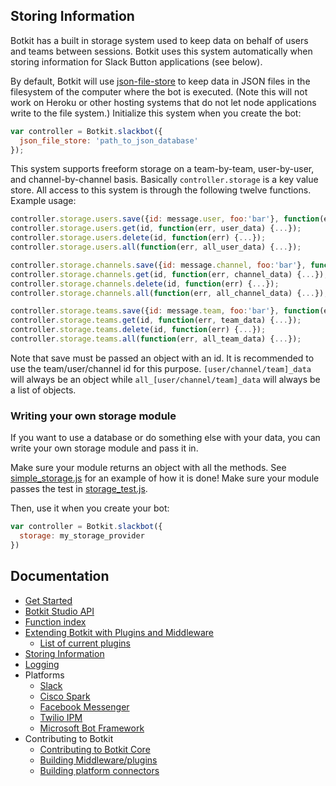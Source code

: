 
## Storing Information

Botkit has a built in storage system used to keep data on behalf of users and teams between sessions. Botkit uses this system automatically when storing information for Slack Button applications (see below).

By default, Botkit will use [json-file-store](https://github.com/flosse/json-file-store) to keep data in JSON files in the filesystem of the computer where the bot is executed. (Note this will not work on Heroku or other hosting systems that do not let node applications write to the file system.) Initialize this system when you create the bot:
```javascript
var controller = Botkit.slackbot({
  json_file_store: 'path_to_json_database'
});
```

This system supports freeform storage on a team-by-team, user-by-user, and channel-by-channel basis. Basically ```controller.storage``` is a key value store. All access to this system is through the following twelve functions. Example usage:
```javascript
controller.storage.users.save({id: message.user, foo:'bar'}, function(err) { ... });
controller.storage.users.get(id, function(err, user_data) {...});
controller.storage.users.delete(id, function(err) {...});
controller.storage.users.all(function(err, all_user_data) {...});

controller.storage.channels.save({id: message.channel, foo:'bar'}, function(err) { ... });
controller.storage.channels.get(id, function(err, channel_data) {...});
controller.storage.channels.delete(id, function(err) {...});
controller.storage.channels.all(function(err, all_channel_data) {...});

controller.storage.teams.save({id: message.team, foo:'bar'}, function(err) { ... });
controller.storage.teams.get(id, function(err, team_data) {...});
controller.storage.teams.delete(id, function(err) {...});
controller.storage.teams.all(function(err, all_team_data) {...});
```

Note that save must be passed an object with an id. It is recommended to use the team/user/channel id for this purpose.
```[user/channel/team]_data``` will always be an object while ```all_[user/channel/team]_data``` will always be a list of objects.

### Writing your own storage module

If you want to use a database or do something else with your data,
you can write your own storage module and pass it in.

Make sure your module returns an object with all the methods. See [simple_storage.js](https://github.com/howdyai/botkit/blob/master/lib/storage/simple_storage.js) for an example of how it is done!
Make sure your module passes the test in [storage_test.js](https://github.com/howdyai/botkit/blob/master/lib/storage/storage_test.js).

Then, use it when you create your bot:
```javascript
var controller = Botkit.slackbot({
  storage: my_storage_provider
})
```



## Documentation

* [Get Started](readme.md)
* [Botkit Studio API](readme-studio.md)
* [Function index](readme.md#developing-with-botkit)
* [Extending Botkit with Plugins and Middleware](middleware.md)
  * [List of current plugins](readme-middlewares.md)
* [Storing Information](storage.md)
* [Logging](logging.md)
* Platforms
  * [Slack](readme-slack.md)
  * [Cisco Spark](readme-ciscospark.md)
  * [Facebook Messenger](readme-facebook.md)
  * [Twilio IPM](readme-twilioipm.md)
  * [Microsoft Bot Framework](readme-botframework.md)
* Contributing to Botkit
  * [Contributing to Botkit Core](../CONTRIBUTING.md)
  * [Building Middleware/plugins](howto/build_middleware.md)
  * [Building platform connectors](howto/build_connector.md)
